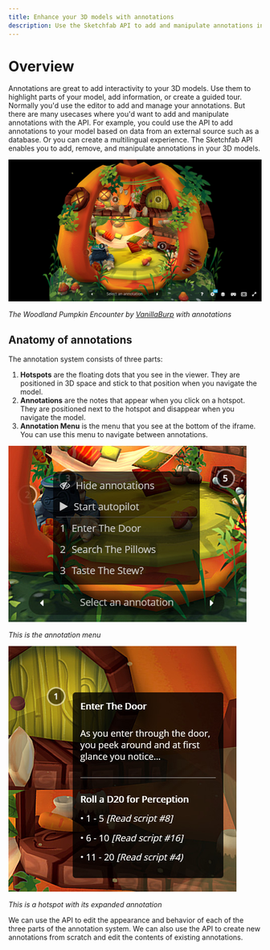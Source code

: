 ```yaml
---
title: Enhance your 3D models with annotations
description: Use the Sketchfab API to add and manipulate annotations in your 3D models
---
```


# Overview

Annotations are great to add interactivity to your 3D models. Use them to highlight parts of your model, add information, or create a guided tour. Normally you'd use the editor to add and manage your annotations. But there are many usecases where you'd want to add and manipulate annotations with the API. For example, you could use the API to add annotations to your model based on data from an external source such as a database. Or you can create a multilingual experience. The Sketchfab API enables you to add, remove, and manipulate annotations in your 3D models.

![annotation overview](./annotation-overview.jpg)

_The Woodland Pumpkin Encounter by [VanillaBurp](https://sketchfab.com/Vanillaburp) with annotations_

## Anatomy of annotations

The annotation system consists of three parts:

1. **Hotspots** are the floating dots that you see in the viewer. They are positioned in 3D space and stick to that position when you navigate the model.
2. **Annotations** are the notes that appear when you click on a hotspot. They are positioned next to the hotspot and disappear when you navigate the model.
3. **Annotation Menu** is the menu that you see at the bottom of the iframe. You can use this menu to navigate between annotations.

![annotation menu](./annotation-menu.jpg)

_This is the annotation menu_

![annotation hotspot note](./annotation-hotspot-note.jpg)

_This is a hotspot with its expanded annotation_

We can use the API to edit the appearance and behavior of each of the three parts of the annotation system. We can also use the API to create new annotations from scratch and edit the contents of existing annotations.
